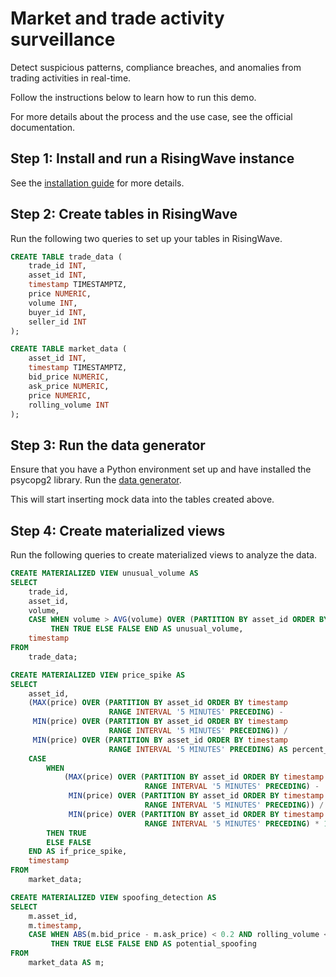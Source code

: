 # Market and trade activity surveillance

Detect suspicious patterns, compliance breaches, and anomalies from trading activities in real-time.

Follow the instructions below to learn how to run this demo. 

For more details about the process and the use case, see the official documentation.

## Step 1: Install and run a RisingWave instance

See the [installation guide](/00-get-started/00-install-kafka-pg-rw.md#install-risingwave) for more details.

## Step 2: Create tables in RisingWave

Run the following two queries to set up your tables in RisingWave.

```sql
CREATE TABLE trade_data (
    trade_id INT,
    asset_id INT,
    timestamp TIMESTAMPTZ,
    price NUMERIC,
    volume INT,
    buyer_id INT,
    seller_id INT
);
```

```sql
CREATE TABLE market_data (
    asset_id INT,
    timestamp TIMESTAMPTZ,
    bid_price NUMERIC,
    ask_price NUMERIC,
    price NUMERIC,
    rolling_volume INT
);
```

## Step 3: Run the data generator

Ensure that you have a Python environment set up and have installed the psycopg2 library. Run the [data generator](02-simple-demos/capital_markets/market_surveillance/data_generator.py).

This will start inserting mock data into the tables created above.

## Step 4: Create materialized views

Run the following queries to create materialized views to analyze the data.

```sql
CREATE MATERIALIZED VIEW unusual_volume AS
SELECT
    trade_id,
    asset_id,
    volume,
    CASE WHEN volume > AVG(volume) OVER (PARTITION BY asset_id ORDER BY timestamp RANGE INTERVAL '10 MINUTES' PRECEDING) * 1.5
         THEN TRUE ELSE FALSE END AS unusual_volume,
    timestamp
FROM
    trade_data;
```

```sql
CREATE MATERIALIZED VIEW price_spike AS
SELECT
    asset_id,
    (MAX(price) OVER (PARTITION BY asset_id ORDER BY timestamp 
                      RANGE INTERVAL '5 MINUTES' PRECEDING) -
     MIN(price) OVER (PARTITION BY asset_id ORDER BY timestamp 
                      RANGE INTERVAL '5 MINUTES' PRECEDING)) /
     MIN(price) OVER (PARTITION BY asset_id ORDER BY timestamp 
                      RANGE INTERVAL '5 MINUTES' PRECEDING) AS percent_change,
    CASE 
        WHEN 
            (MAX(price) OVER (PARTITION BY asset_id ORDER BY timestamp 
                              RANGE INTERVAL '5 MINUTES' PRECEDING) -
             MIN(price) OVER (PARTITION BY asset_id ORDER BY timestamp 
                              RANGE INTERVAL '5 MINUTES' PRECEDING)) /
             MIN(price) OVER (PARTITION BY asset_id ORDER BY timestamp 
                              RANGE INTERVAL '5 MINUTES' PRECEDING) * 100 > 5 
        THEN TRUE 
        ELSE FALSE 
    END AS if_price_spike,
    timestamp
FROM
    market_data;
```

```sql
CREATE MATERIALIZED VIEW spoofing_detection AS
SELECT
    m.asset_id,
    m.timestamp,
    CASE WHEN ABS(m.bid_price - m.ask_price) < 0.2 AND rolling_volume < AVG(rolling_volume) OVER (PARTITION BY asset_id ORDER BY timestamp RANGE INTERVAL '10 MINUTES' PRECEDING) * 0.8
         THEN TRUE ELSE FALSE END AS potential_spoofing
FROM
    market_data AS m;
```